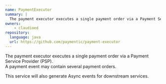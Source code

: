 ```yaml
---
name: PaymentExecutor
summary: |
  The payment executor executes a single payment order via a Payment Service Provider (PSP).  
owners:
    - claudioed
repository:
  language: java
  url: https://github.com/paymentic/payment-executor
---
```


The payment executor executes a single payment order via a Payment Service Provider (PSP).  
A payment event may contain several payment orders.

This service will also generate Async events for downstream services.

<NodeGraph />